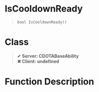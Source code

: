 # IsCooldownReady
> `bool IsCooldownReady()`
# Class
> __✔ Server: CDOTABaseAbility__  
> __✖ Client: undefined__  
# Function Description

